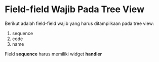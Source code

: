 # Field-field Wajib Pada Tree View

Berikut adalah field-field wajib yang harus ditampilkaan pada tree view:

1. sequence
2. code
3. name

Field **sequence** harus memiliki widget **handler**
